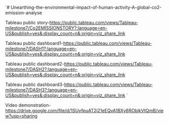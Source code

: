 `# Unearthing-the-environmental-impact-of-human-activity-A-global-co2-emission-analyse

Tableau public story-https://public.tableau.com/views/Tableau-milestone7/Co2EMISSIONSTORY?:language=en-US&publish=yes&:display_count=n&:origin=viz_share_link

Tableau public dashboard1-https://public.tableau.com/views/Tableau-milestone7/DASH1?:language=en-US&publish=yes&:display_count=n&:origin=viz_share_link


Tableau public dashboard2-https://public.tableau.com/views/Tableau-milestone7/DASH2?:language=en-US&publish=yes&:display_count=n&:origin=viz_share_link

Tableau public dashboard3-https://public.tableau.com/views/Tableau-milestone7/DASH3?:language=en-US&publish=yes&:display_count=n&:origin=viz_share_link
`

Video demonstration-https://drive.google.com/file/d/1SUyfpuAT2j21eEQvA1BXy6RObikVtQmB/view?usp=sharing
